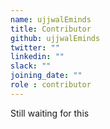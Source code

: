 ```yaml
---
name: ujjwalEminds
title: Contributor
github: ujjwalEminds
twitter: ""
linkedin: ""
slack: ""
joining_date: ""
role : contributor
---
```


Still waiting for this
